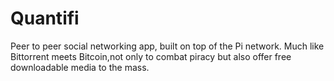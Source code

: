 # Quantifi
Peer to peer social networking app, built on top of the Pi network. 
Much like Bittorrent meets Bitcoin,not only to combat piracy but also offer free downloadable media to the mass. 
